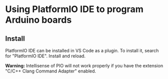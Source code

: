 # Using PlatformIO IDE to program Arduino boards

## Install

PlatformIO IDE can be installed in VS Code as a plugin. To install it, search for "PlatformIO IDE". Install and reload.

**Warning:** Intellisense of PIO will not work properly if you have the extension "C/C++ Clang Command Adapter" enabled.
